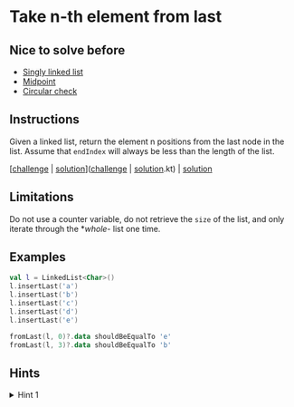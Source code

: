 # Take n-th element from last

## Nice to solve before

- [Singly linked list](../base/SinglyLinkedList.md)
- [Midpoint](../midpoint/Midpoint.md)
- [Circular check](../circularcheck/CircularCheck.md)

## Instructions

Given a linked list, return the element n positions from the last node in the list. Assume that `endIndex` will always
be less than the length of the list.

[[challenge](challenge) | [solution](solution.kt)]([challenge](challenge) | [solution](solution.kt).kt) | [solution](solution.kt)

## Limitations

Do not use a counter variable, do not retrieve the `size` of the list, and only iterate through the **whole*- list one
time.

## Examples

```kotlin
val l = LinkedList<Char>()
l.insertLast('a')
l.insertLast('b')
l.insertLast('c')
l.insertLast('d')
l.insertLast('e')

fromLast(l, 0)?.data shouldBeEqualTo 'e'
fromLast(l, 3)?.data shouldBeEqualTo 'b'
```

## Hints

<details>
<summary>Hint 1</summary>
desc
</details>
